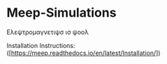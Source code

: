 # Meep-Simulations
Ελεψτρομαγνετιψσ ισ ψοολ

Installation Instructions: 
([https://meep.readthedocs.io/en/latest/Installation/])
